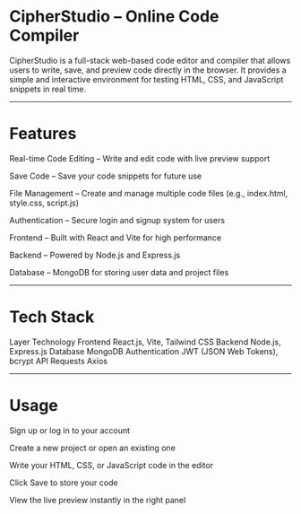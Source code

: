 # CipherStudio – Online Code Compiler

CipherStudio is a full-stack web-based code editor and compiler that allows users to write, save, and preview code directly in the browser. It provides a simple and interactive environment for testing HTML, CSS, and JavaScript snippets in real time.

---

# Features

 Real-time Code Editing – Write and edit code with live preview support

 Save Code – Save your code snippets for future use

 File Management – Create and manage multiple code files (e.g., index.html, style.css, script.js)

 Authentication – Secure login and signup system for users

 Frontend – Built with React and Vite for high performance

 Backend – Powered by Node.js and Express.js

 Database – MongoDB for storing user data and project files

 ---

 # Tech Stack
Layer	Technology
Frontend	React.js, Vite, Tailwind CSS
Backend	Node.js, Express.js
Database	MongoDB
Authentication	JWT (JSON Web Tokens), bcrypt
API Requests	Axios

---

# Usage

Sign up or log in to your account

Create a new project or open an existing one

Write your HTML, CSS, or JavaScript code in the editor

Click Save to store your code

View the live preview instantly in the right panel

